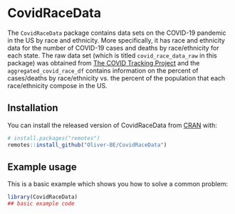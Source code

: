 
<!-- README.md is generated from README.Rmd. Please edit that file -->

# CovidRaceData

<!-- badges: start -->

<!-- badges: end -->

The `CovidRaceData` package contains data sets on the COVID-19 pandemic
in the US by race and ethnicity. More specifically, it has race and
ethnicity data for the number of COVID-19 cases and deaths by
race/ethnicity for each state. The raw data set (which is titled
`covid_race_data_raw` in this package) was obtained from [The COVID
Tracking
Project](https://covidtracking.com/race/about#download-the-data) and the
`aggregated_covid_race_df` contains information on the percent of
cases/deaths by race/ethnicity vs. the percent of the population that
each race/ethnicity compose in the US.

## Installation

You can install the released version of CovidRaceData from
[CRAN](https://CRAN.R-project.org) with:

``` r
# install.packages("remotes")
remotes::install_github("Oliver-BE/CovidRaceData")
```

## Example usage

This is a basic example which shows you how to solve a common problem:

``` r
library(CovidRaceData)
## basic example code
```
